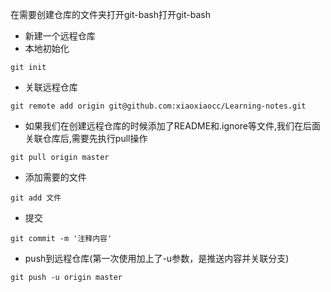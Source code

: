 在需要创建仓库的文件夹打开git-bash打开git-bash

- 新建一个远程仓库
- 本地初始化
```
git init
```
- 关联远程仓库
```
git remote add origin git@github.com:xiaoxiaocc/Learning-notes.git
```
- 如果我们在创建远程仓库的时候添加了README和.ignore等文件,我们在后面关联仓库后,需要先执行pull操作
```
git pull origin master
```
- 添加需要的文件
```
git add 文件
```
- 提交
```
git commit -m '注释内容'
```
- push到远程仓库(第一次使用加上了-u参数，是推送内容并关联分支)
```
git push -u origin master
```
